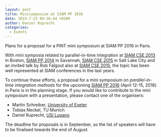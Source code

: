 ```yaml
---
layout: post
title: Minisymposium at SIAM PP 2016
date: 2015-7-23 09:26:44 +0200
author: Daniel Ruprecht
categories:
  - Events
---
```

Plans for a proposal for a PINT mini symposium at SIAM PP 2016 in Paris.

<!--more-->
With mini symposia related to parallel-in-time integration at [SIAM CSE 2013](http://meetings.siam.org/sess/dsp_programsess.cfm?SESSIONCODE=15471) in Boston, [SIAM PP 2014](http://meetings.siam.org/sess/dsp_programsess.cfm?SESSIONCODE=17906) in Savannah, [SIAM CSE 2015](http://meetings.siam.org/sess/dsp_programsess.cfm?SESSIONCODE=19996) in Salt Lake City and an invited talk by Rob Falgout also at [SIAM CSE 2015](https://www.pathlms.com/siam/courses/1043/sections/1256), the topic has been well represented at SIAM conferences in the last years.

To continue these efforts, a proposal for a mini symposium on *parallel-in-time integration methods* for the upcoming [SIAM PP 2016](http://www.siam.org/meetings/pp16/) (April 12-15, 2016) in Paris is in the planning stage. If you would like to contribute to the mini symposium with a presentation, please contact one of the organisers:

- Martin Schreiber, [University of Exeter](http://www.parallelintime.org/groups/uoe.html)
- Tobias Neckel, TU Munich
- Daniel Ruprecht, [USI Lugano](/groups/usi.html)

The deadline for proposals is in September, so the list of speakers will have to be finalised towards the end of August.